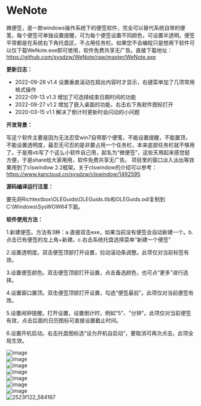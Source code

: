# WeNote
微便签，是一款windows操作系统下的便签软件，完全可以替代系统自带的便笺，每个便签可单独设置提醒，可为每个便签设置不同颜色，可设置半透明。便签平常都是在系统右下角托盘区，不占用任务栏。如果您不会编程只是想用下软件可以仅下载WeNote.exe即可使用，软件免费共享无广告。直接下载地址：https://github.com/sysdzw/WeNote/raw/master/WeNote.exe

**更新日志：**
- 2022-09-28 v1.4 设置垂直滚动在超出内容时才显示，右键菜单加了几项常用格式操作
- 2022-09-13 v1.3 增加了可选择结束日期时间的功能
- 2022-08-27 v1.2 增加了嵌入桌面的功能，右击右下角软件图标打开
- 2020-03-15 v1.1 解决了倒计时更新时会闪动的小问题

**开发背景：**

写这个软件主要是因为无法忍受win7自带那个便笺，不能设置提醒，不能置顶，不能设置透明度，最忍无可忍的是非要占用一个任务栏，本来底部任务栏就不够用了。于是用vb写了个这么小软件自己用，起名为“微便签”，这些天用起来感觉挺方便，于是share给大家用用，软件免费共享无广告。 项目里的窗口淡入淡出等效果用到了clswindow 2.2框架。关于clswindow的介绍可以参考：https://www.kancloud.cn/sysdzw/clswindow/1492595

**源码编译运行注意：**

要先将Richtextbox\OLEGuids\OLEGuids.tlb和OLEGuids.odl复制到C:\Windows\SysWOW64下面。

**软件使用方法：**

1.新建便签。方法有3种：a.直接双击exe，如果当前没有便签会自动新建一个。b.点击已有便签的左上角+新建。c.右击系统托盘选择菜单“新建一个便签”

2.设置透明度。双击便签顶部打开设置，拉动滚动条调整。此项仅对当前标签有效。

3.设置便签颜色。双击便签顶部打开设置，点击备选颜色，也可点“更多”进行选择。

4.设置窗口置顶。双击便签顶部打开设置，勾选“便签最前”。此项仅对当前便签有效。

5.设置闹钟提醒。打开设置，设置倒计时，例如"5"、"分钟"。此项仅对当前便签有效，点击后面的日历图标可直接设置截止时间。

6.设置开机启动。右击托盘图标选“设为开机自启动”，要取消可再次点击。此项全局生效。

![image](https://user-images.githubusercontent.com/7876919/189725481-84df70a4-0a78-42d7-8c5a-9142e32fa5b3.png)<br>
![image](https://user-images.githubusercontent.com/7876919/189725218-248072ca-37c0-48b0-8497-f4b50eb1746e.png)<br>
![image](https://user-images.githubusercontent.com/7876919/189725271-87b9ac3c-56a1-4571-95c3-cebe103d1baf.png)<br>
![image](https://user-images.githubusercontent.com/7876919/189724942-35f37157-bf51-4abd-8232-4c47853d369d.png)<br>
![image](https://user-images.githubusercontent.com/7876919/189724179-ca8b3698-0bc8-4f68-b126-5d571c0415ed.png)<br>
![image](https://user-images.githubusercontent.com/7876919/192631358-a942d39a-b455-4e04-a846-e31058c78395.png)<br>
![image](https://user-images.githubusercontent.com/7876919/192631506-fb5a4bec-a10b-4dd8-8584-c46eff7e60dc.png)<br>
![2523f122_584167](https://user-images.githubusercontent.com/7876919/192657103-50753ca8-8b61-4c8f-984c-fe532839138c.png)<br>




